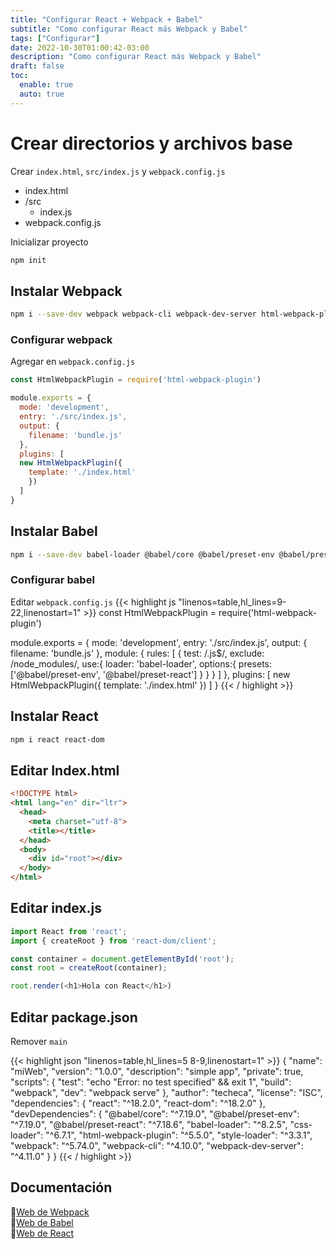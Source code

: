 ```yaml
---
title: "Configurar React + Webpack + Babel"
subtitle: "Como configurar React más Webpack y Babel"
tags: ["Configurar"]
date: 2022-10-30T01:00:42-03:00
description: "Como configurar React más Webpack y Babel"
draft: false
toc:
  enable: true
  auto: true
---
```


# Crear directorios y archivos base
Crear `index.html`, `src/index.js` y `webpack.config.js`

+ index.html
+ /src
  + index.js
+ webpack.config.js

Inicializar proyecto
```bash
npm init
```

## Instalar Webpack
```bash
npm i --save-dev webpack webpack-cli webpack-dev-server html-webpack-plugin
```

### Configurar webpack
Agregar en `webpack.config.js`
```js
const HtmlWebpackPlugin = require('html-webpack-plugin')

module.exports = {
  mode: 'development',
  entry: './src/index.js',
  output: {
    filename: 'bundle.js'
  },
  plugins: [
  new HtmlWebpackPlugin({
    template: './index.html'
    })
  ]
}
```

## Instalar Babel
```bash
npm i --save-dev babel-loader @babel/core @babel/preset-env @babel/preset-react
```

### Configurar babel
Editar `webpack.config.js`
{{< highlight js "linenos=table,hl_lines=9-22,linenostart=1" >}}
const HtmlWebpackPlugin = require('html-webpack-plugin')

module.exports = {
  mode: 'development',
  entry: './src/index.js',
  output: {
    filename: 'bundle.js'
  },
  module: {
    rules: [
      {
      test: /\.js$/,
      exclude: /node_modules/,
        use:{
          loader: 'babel-loader',
          options:{
            presets: ['@babel/preset-env', '@babel/preset-react']
          }
        }
      }
    ]
  },
  plugins: [
    new HtmlWebpackPlugin({
      template: './index.html'
    })
  ]
}
{{< / highlight >}}

## Instalar React
```bash
npm i react react-dom
```

## Editar Index.html
```html
<!DOCTYPE html>
<html lang="en" dir="ltr">
  <head>
    <meta charset="utf-8">
    <title></title>
  </head>
  <body>
    <div id="root"></div>
  </body>
</html>
```

## Editar index.js
```js
import React from 'react';
import { createRoot } from 'react-dom/client';

const container = document.getElementById('root');
const root = createRoot(container);

root.render(<h1>Hola con React</h1>)
```

## Editar package.json
Remover `main` 

{{< highlight json "linenos=table,hl_lines=5 8-9,linenostart=1" >}}
{
  "name": "miWeb",
  "version": "1.0.0",
  "description": "simple app",
  "private": true,
  "scripts": {
    "test": "echo \"Error: no test specified\" && exit 1",
    "build": "webpack",
    "dev": "webpack serve"
  },
  "author": "techeca",
  "license": "ISC",
  "dependencies": {
    "react": "^18.2.0",
    "react-dom": "^18.2.0"
  },
  "devDependencies": {
    "@babel/core": "^7.19.0",
    "@babel/preset-env": "^7.19.0",
    "@babel/preset-react": "^7.18.6",
    "babel-loader": "^8.2.5",
    "css-loader": "^6.7.1",
    "html-webpack-plugin": "^5.5.0",
    "style-loader": "^3.3.1",
    "webpack": "^5.74.0",
    "webpack-cli": "^4.10.0",
    "webpack-dev-server": "^4.11.0"
  }
}
{{< / highlight >}}

## Documentación
:link:[Web de Webpack](https://webpack.js.org/concepts/#entry)\
:link:[Web de Babel](https://babeljs.io/setup#installation)\
:link:[Web de React](https://reactjs.org/docs/react-dom-client.html)
